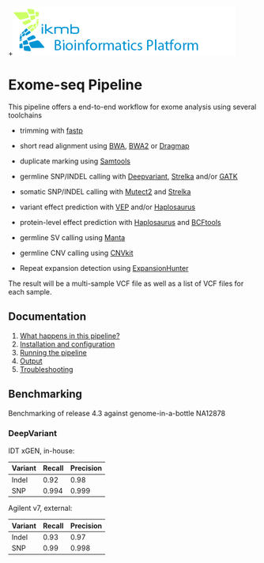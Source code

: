 +![](images/ikmb_bfx_logo.png)

# Exome-seq Pipeline

This pipeline offers a end-to-end workflow for exome analysis using several toolchains

- trimming with [fastp](https://github.com/OpenGene/fastp)

- short read alignment using [BWA](https://github.com/lh3/bwa), [BWA2](https://github.com/bwa-mem2/bwa-mem2) or [Dragmap](https://github.com/Illumina/DRAGMAP)

- duplicate marking using [Samtools](https://github.com/samtools/samtools)

- germline SNP/INDEL calling with [Deepvariant](https://github.com/google/deepvariant), [Strelka](https://github.com/Illumina/strelka) and/or [GATK](https://github.com/broadinstitute/gatk)

- somatic SNP/INDEL calling with [Mutect2](https://github.com/broadinstitute/gatk) and [Strelka](https://github.com/Illumina/strelka)

- variant effect prediction with [VEP](https://www.ensembl.org/info/docs/tools/vep/index.html) and/or [Haplosaurus](https://www.ensembl.org/info/docs/tools/vep/haplo/index.html)

- protein-level effect prediction with [Haplosaurus](https://www.ensembl.org/info/docs/tools/vep/haplo/index.html) and [BCFtools](https://samtools.github.io/bcftools/howtos/csq-calling.html)

- germline SV calling using [Manta](https://github.com/Illumina/manta)

- germline CNV calling using [CNVkit](https://github.com/etal/cnvkit)

- Repeat expansion detection using [ExpansionHunter](https://github.com/Illumina/ExpansionHunter)

The result will be a multi-sample VCF file as well as a list of VCF files for each sample.

## Documentation 

1. [What happens in this pipeline?](docs/pipeline.md)
2. [Installation and configuration](docs/installation.md)
3. [Running the pipeline](docs/usage.md)
4. [Output](docs/output.md)
5. [Troubleshooting](docs/troubleshooting.md)

## Benchmarking

Benchmarking of release 4.3  against genome-in-a-bottle NA12878

### DeepVariant

IDT xGEN, in-house:

| Variant  | Recall | Precision |
| -------- | ------ | --------- |
| Indel    | 0.92   | 0.98      |
| SNP      | 0.994  | 0.999     |

Agilent v7, external:

| Variant  | Recall | Precision |
| -------- | ------ | --------- |
| Indel    | 0.93   | 0.97      |
| SNP      | 0.99   | 0.998     |


